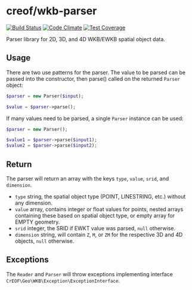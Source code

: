 # creof/wkb-parser

[![Build Status](https://travis-ci.org/creof/wkb-parser.svg?branch=master)](https://travis-ci.org/creof/wkb-parser)
[![Code Climate](https://codeclimate.com/github/creof/wkb-parser/badges/gpa.svg)](https://codeclimate.com/github/creof/wkb-parser)
[![Test Coverage](https://codeclimate.com/github/creof/wkb-parser/badges/coverage.svg)](https://codeclimate.com/github/creof/wkb-parser/coverage)

Parser library for 2D, 3D, and 4D WKB/EWKB spatial object data.

## Usage

There are two use patterns for the parser. The value to be parsed can be passed into the constructor, then parse()
called on the returned ```Parser``` object:

```php
$parser = new Parser($input);

$value = $parser->parse();
```

If many values need to be parsed, a single ```Parser``` instance can be used:

```php
$parser = new Parser();

$value1 = $parser->parse($input1);
$value2 = $parser->parse($input2);
```

## Return

The parser will return an array with the keys ```type```, ```value```, ```srid```, and ```dimension```.
- ```type``` string, the spatial object type (POINT, LINESTRING, etc.) without any dimension.
- ```value``` array, contains integer or float values for points, nested arrays containing these based on spatial object type, or empty array for EMPTY geometry.
- ```srid``` integer, the SRID if EWKT value was parsed, ```null``` otherwise.
- ```dimension``` string, will contain ```Z```, ```M```, or ```ZM``` for the respective 3D and 4D objects, ```null``` otherwise.

## Exceptions

The ```Reader``` and ```Parser``` will throw exceptions implementing interface ```CrEOF\Geo\WKB\Exception\ExceptionInterface```.
